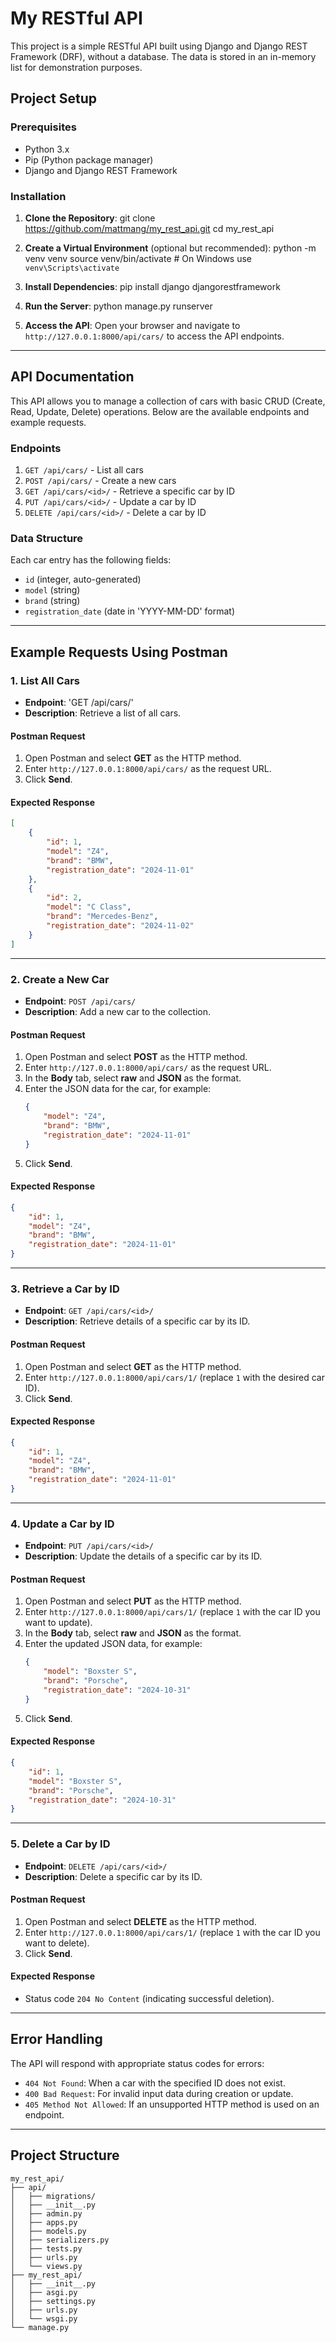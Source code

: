 # My RESTful API

This project is a simple RESTful API built using Django and Django REST Framework (DRF), without a database. The data is stored in an in-memory list for demonstration purposes.

## Project Setup

### Prerequisites

- Python 3.x
- Pip (Python package manager)
- Django and Django REST Framework

### Installation

1. **Clone the Repository**:
    git clone <https://github.com/mattmang/my_rest_api.git>
    cd my_rest_api

2. **Create a Virtual Environment** (optional but recommended):
    python -m venv venv
    source venv/bin/activate  # On Windows use `venv\Scripts\activate`

3. **Install Dependencies**:
    pip install django djangorestframework

4. **Run the Server**:
    python manage.py runserver

5. **Access the API**:
   Open your browser and navigate to `http://127.0.0.1:8000/api/cars/` to access the API endpoints.

---

## API Documentation

This API allows you to manage a collection of cars with basic CRUD (Create, Read, Update, Delete) operations. Below are the available endpoints and example requests.

### Endpoints

1. `GET /api/cars/` - List all cars
2. `POST /api/cars/` - Create a new cars
3. `GET /api/cars/<id>/` - Retrieve a specific car by ID
4. `PUT /api/cars/<id>/` - Update a car by ID
5. `DELETE /api/cars/<id>/` - Delete a car by ID

### Data Structure

Each car entry has the following fields:
- `id` (integer, auto-generated)
- `model` (string)
- `brand` (string)
- `registration_date` (date in 'YYYY-MM-DD' format)

---

## Example Requests Using Postman

### 1. List All Cars

- **Endpoint**: 'GET /api/cars/'
- **Description**: Retrieve a list of all cars.
  
#### Postman Request
1. Open Postman and select **GET** as the HTTP method.
2. Enter `http://127.0.0.1:8000/api/cars/` as the request URL.
3. Click **Send**.

#### Expected Response
```json
[
    {
        "id": 1,
        "model": "Z4",
        "brand": "BMW",
        "registration_date": "2024-11-01"
    },
    {
        "id": 2,
        "model": "C Class",
        "brand": "Mercedes-Benz",
        "registration_date": "2024-11-02"
    }
]
```

---

### 2. Create a New Car

- **Endpoint**: `POST /api/cars/`
- **Description**: Add a new car to the collection.

#### Postman Request
1. Open Postman and select **POST** as the HTTP method.
2. Enter `http://127.0.0.1:8000/api/cars/` as the request URL.
3. In the **Body** tab, select **raw** and **JSON** as the format.
4. Enter the JSON data for the car, for example:
    ```json
    {
        "model": "Z4",
        "brand": "BMW",
        "registration_date": "2024-11-01"
    }
    ```
5. Click **Send**.

#### Expected Response
```json
{
    "id": 1,
    "model": "Z4",
    "brand": "BMW",
    "registration_date": "2024-11-01"
}
```

---

### 3. Retrieve a Car by ID

- **Endpoint**: `GET /api/cars/<id>/`
- **Description**: Retrieve details of a specific car by its ID.

#### Postman Request
1. Open Postman and select **GET** as the HTTP method.
2. Enter `http://127.0.0.1:8000/api/cars/1/` (replace `1` with the desired car ID).
3. Click **Send**.

#### Expected Response
```json
{
    "id": 1,
    "model": "Z4",
    "brand": "BMW",
    "registration_date": "2024-11-01"
}
```

---

### 4. Update a Car by ID

- **Endpoint**: `PUT /api/cars/<id>/`
- **Description**: Update the details of a specific car by its ID.

#### Postman Request
1. Open Postman and select **PUT** as the HTTP method.
2. Enter `http://127.0.0.1:8000/api/cars/1/` (replace `1` with the car ID you want to update).
3. In the **Body** tab, select **raw** and **JSON** as the format.
4. Enter the updated JSON data, for example:
    ```json
    {
        "model": "Boxster S",
        "brand": "Porsche",
        "registration_date": "2024-10-31"
    }
    ```
5. Click **Send**.

#### Expected Response
```json
{
    "id": 1,
    "model": "Boxster S",
    "brand": "Porsche",
    "registration_date": "2024-10-31"
}
```

---

### 5. Delete a Car by ID

- **Endpoint**: `DELETE /api/cars/<id>/`
- **Description**: Delete a specific car by its ID.

#### Postman Request
1. Open Postman and select **DELETE** as the HTTP method.
2. Enter `http://127.0.0.1:8000/api/cars/1/` (replace `1` with the car ID you want to delete).
3. Click **Send**.

#### Expected Response
- Status code `204 No Content` (indicating successful deletion).

---

## Error Handling

The API will respond with appropriate status codes for errors:

- `404 Not Found`: When a car with the specified ID does not exist.
- `400 Bad Request`: For invalid input data during creation or update.
- `405 Method Not Allowed`: If an unsupported HTTP method is used on an endpoint.

---

## Project Structure

```plaintext
my_rest_api/
├── api/
│   ├── migrations/
│   ├── __init__.py
│   ├── admin.py
│   ├── apps.py
│   ├── models.py
│   ├── serializers.py
│   ├── tests.py
│   ├── urls.py
│   └── views.py
├── my_rest_api/
│   ├── __init__.py
│   ├── asgi.py
│   ├── settings.py
│   ├── urls.py
│   └── wsgi.py
└── manage.py
```

